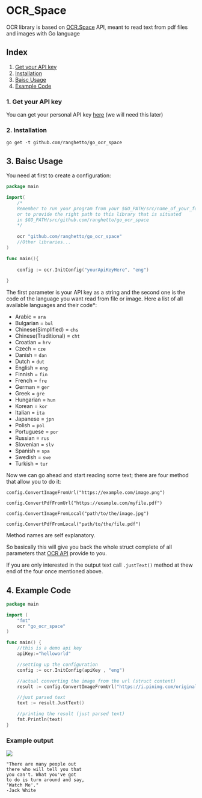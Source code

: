 # OCR_Space
OCR library is based on [OCR.Space](https://ocr.space/) API, meant to read text from pdf files and images with Go language

## Index
1. [Get your API key](#getapi)
2. [Installation](#install)
3. [Baisc Usage](#usage)
4. [Example Code](#example)

### <a name="getapi"></a>1. Get your API key
You can get your personal API key [here](https://ocr.space/ocrapi) (we will need this later)

### 2. <a name="install"></a>Installation
`go get -t github.com/ranghetto/go_ocr_space`

## 3. <a name="usage"></a>Baisc Usage
You need at first to create a configuration:
```go
package main

import(
	/*
	Remember to run your program from your $GO_PATH/src/name_of_your_folder
	or to provide the right path to this library that is situated
	in $GO_PATH/src/github.com/ranghetto/go_ocr_space
	*/
	
	ocr "github.com/ranghetto/go_ocr_space"
	//Other libraries...
)

func main(){
	
	config := ocr.InitConfig("yourApiKeyHere", "eng")
	
}
```
The first parameter is your API key as a string and the second one is the code of the language you want read from file or image.
Here a list of all available languages and their code*:
* Arabic = `ara`
* Bulgarian = `bul`
* Chinese(Simplified) = `chs`
* Chinese(Traditional) = `cht`
* Croatian = `hrv`
* Czech = `cze`
* Danish = `dan`
* Dutch = `dut`
* English = `eng`
* Finnish = `fin`
* French = `fre`
* German = `ger`
* Greek = `gre`
* Hungarian = `hun`
* Korean = `kor`
* Italian = `ita`
* Japanese = `jpn`
* Polish = `pol`
* Portuguese = `por`
* Russian = `rus`
* Slovenian = `slv`
* Spanish = `spa`
* Swedish = `swe`
* Turkish = `tur`

Now we can go ahead and start reading some text; there are four method that allow you to do it:

`config.ConvertImageFromUrl("https://example.com/image.png")`

`config.ConvertPdfFromUrl("https://example.com/myfile.pdf")`

`config.ConvertImageFromLocal("path/to/the/image.jpg")`

`config.ConvertPdfFromLocal("path/to/the/file.pdf")`

Method names are self explanatory.

So basically this will give you back the whole struct complete of all parameters that [OCR API](https://ocr.space/ocrapi) provide to you.

If you are only interested in the output text call `.justText()` method at thew end of the four once mentioned above.

## 4. <a name="example"></a>Example Code
```go
package main

import (
	"fmt"
	ocr "go_ocr_space"
)

func main() {
	//this is a demo api key 
	apiKey:="helloworld"

    //setting up the configuration 
    config := ocr.InitConfig(apiKey , "eng")

    //actual converting the image from the url (struct content) 
    result := config.ConvertImageFromUrl("https://i.pinimg.com/originals/74/1a/37/741a37fe653930e27e4b5e9c61f30ca0.jpg")

    //just parsed text
    text := result.JustText()

    //printing the result (just parsed text)
	fmt.Println(text)
}
```
### Example output
![](https://i.pinimg.com/originals/74/1a/37/741a37fe653930e27e4b5e9c61f30ca0.jpg)
```
"There are many people out
there who will tell you that
you can't. What you've got
to do is turn around and say,
'Watch Me'."
-Jack White
```
